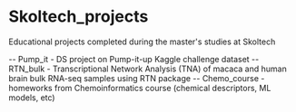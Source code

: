 # Skoltech_projects
Educational projects completed during the master's studies at Skoltech


-- Pump_it - DS project on Pump-it-up Kaggle challenge dataset
-- RTN_bulk - Transcriptional Network Analysis (TNA) of macaca and human brain bulk RNA-seq samples using RTN package
-- Chemo_course - homeworks from Chemoinformatics course (chemical descriptors, ML models, etc)
